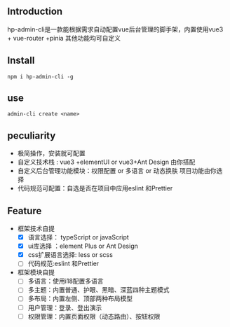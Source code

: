 ## Introduction

hp-admin-cli是一款能根据需求自动配置vue后台管理的脚手架，内置使用vue3 + vue-router +pinia 其他功能均可自定义

## Install

```
npm i hp-admin-cli -g
```

## use

```
admin-cli create <name>
```

## peculiarity

- 极简操作，安装就可配置
- 自定义技术栈 :  vue3 +elementUI or vue3+Ant Design 由你搭配
- 自定义后台管理功能模块：权限配置 or 多语言 or 动态换肤 项目功能由你选择
- 代码规范可配置：自选是否在项目中应用eslint 和Prettier 

## Feature

- 框架技术自提
  - [x] 语言选择： typeScript or javaScript
  - [x] ui库选择 ：element Plus or Ant Design
  - [x] css扩展语言选择: less or scss
  - [ ] 代码规范:eslint 和Prettier
- 框架模块自提
  - [ ] 多语言：使用i18配置多语言
  - [ ] 多主题：内置普通、护眼、黑暗、深蓝四种主题模式
  - [ ] 多布局：内置左侧、顶部两种布局模型
  - [ ] 用户管理：登录、登出演示
  - [ ] 权限管理：内置页面权限（动态路由）、按钮权限
